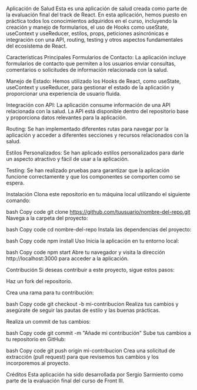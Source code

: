 Aplicación de Salud
Esta es una aplicación de salud creada como parte de la evaluación final del track de React. En esta aplicación, hemos puesto en práctica todos los conocimientos adquiridos en el curso, incluyendo la creación y manejo de formularios, el uso de Hooks como useState, useContext y useReducer, estilos, props, peticiones asincrónicas e integración con una API, routing, testing y otros aspectos fundamentales del ecosistema de React.

Características Principales
Formularios de Contacto: La aplicación incluye formularios de contacto que permiten a los usuarios enviar consultas, comentarios o solicitudes de información relacionada con la salud.

Manejo de Estado: Hemos utilizado los Hooks de React, como useState, useContext y useReducer, para gestionar el estado de la aplicación y proporcionar una experiencia de usuario fluida.

Integración con API: La aplicación consume información de una API relacionada con la salud. La API está disponible dentro del repositorio base y proporciona datos relevantes para la aplicación.

Routing: Se han implementado diferentes rutas para navegar por la aplicación y acceder a diferentes secciones y recursos relacionados con la salud.

Estilos Personalizados: Se han aplicado estilos personalizados para darle un aspecto atractivo y fácil de usar a la aplicación.

Testing: Se han realizado pruebas para garantizar que la aplicación funcione correctamente y que los componentes se comporten como se espera.

Instalación
Clona este repositorio en tu máquina local utilizando el siguiente comando:

bash
Copy code
git clone https://github.com/tuusuario/nombre-del-repo.git
Navega a la carpeta del proyecto:

bash
Copy code
cd nombre-del-repo
Instala las dependencias del proyecto:

bash
Copy code
npm install
Uso
Inicia la aplicación en tu entorno local:

bash
Copy code
npm start
Abre tu navegador y visita la dirección http://localhost:3000 para acceder a la aplicación.


Contribución
Si deseas contribuir a este proyecto, sigue estos pasos:

Haz un fork del repositorio.

Crea una rama para tu contribución:

bash
Copy code
git checkout -b mi-contribucion
Realiza tus cambios y asegúrate de seguir las pautas de estilo y las buenas prácticas.

Realiza un commit de tus cambios:

bash
Copy code
git commit -m "Añade mi contribución"
Sube tus cambios a tu repositorio en GitHub:

bash
Copy code
git push origin mi-contribucion
Crea una solicitud de extracción (pull request) para que revisemos tus cambios y los incorporemos al proyecto.

Créditos
Esta aplicación ha sido desarrollada por Sergio Sarmiento como parte de la evaluación final del curso de Front III.



